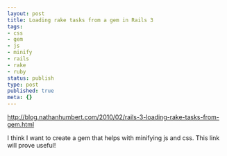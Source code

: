```yaml
---
layout: post
title: Loading rake tasks from a gem in Rails 3
tags:
- css
- gem
- js
- minify
- rails
- rake
- ruby
status: publish
type: post
published: true
meta: {}
---
```

<p><a href="http://blog.nathanhumbert.com/2010/02/rails-3-loading-rake-tasks-from-gem.html">http://blog.nathanhumbert.com/2010/02/rails-3-loading-rake-tasks-from-gem.html</a></p><p>I think I want to create a gem that helps with minifying js and css. This link will prove useful!</p>
